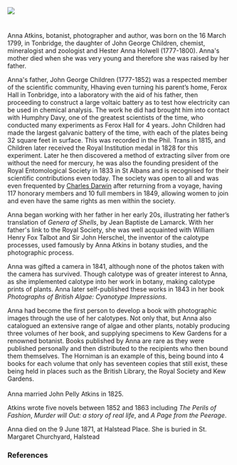 <a href="https://juncture-digital.org"><img src="https://juncture-digital.org/images/ve-button.png"></a>

<param ve-config title="Anna Atkins" author="Trinity Barber" layout="vtl" banner="/images/banners/19c.jpg>">

<param ve-entity eid="Q936183" aliases="Tonbridge">
<param ve-entity eid="Q99678204" aliases="Halstead Place">
<param ve-entity eid="Q6373" aliases="the British Museum">
<param ve-entity eid="Q2035885" aliases="Halstead">
<param ve-entity eid="Q26645227" aliases="Ferox Hall">

#

Anna Atkins, botanist, photographer and author, was born on the 16 March 1799, in Tonbridge, the daughter of John George Children, chemist, mineralogist and zoologist and Hester Anna Holwell (1777-1800). Anna's mother died when she was very young and therefore she was raised by her father.
<param ve-image url="https://upload.wikimedia.org/wikipedia/commons/4/48/Anna_Atkins_1861.jpg" label="Anna Atkins, 1861" attribution="Unknown author, Public domain, via Wikimedia Commons">
<param ve-map center="Q936183" zoom="10">
<param ve-map center="Q99678204" zoom="10">
<param ve-map center="Q6373" zoom="10">
<param ve-map center="Q59013249" zoom="10">

Anna's father, John George Children (1777-1852) was a respected member of the scientific community, Hhaving even turning his parent’s home, Ferox Hall in Tonbridge, into a laboratory with the aid of his father, then proceeding to construct a large voltaic battery as to test how electricity can be used in chemical analysis. The work he did had brought him into contact with Humphry Davy, one of the greatest scientists of the time, who conducted many experiments as Ferox Hall for 4 years. John Children had made the largest galvanic battery of the time, with each of the plates being 32 square feet in surface. This was recorded in the Phil. Trans in 1815, and Children later received the Royal Institution medal in 1828 for this experiment. Later he then discovered a method of extracting silver from ore without the need for mercury, he was also the founding president of the Royal Entomological Society in 1833 in St Albans and is recognised for their scientific contributions even today. The society was open to all and was even frequented by [Charles Darwin](/19c/darwin-biography) after returning from a voyage, having 117 honorary members and 10 full members in 1849, allowing women to join and even have the same rights as men within the society.
<param ve-image url="https://upload.wikimedia.org/wikipedia/commons/d/df/John_George_Children.jpg" label="John George Children" attribution="Benjamin Rawlinson Faulkner (1787-1849), Public domain, via Wikimedia Commons">
<param ve-map center="Q936183" zoom="10">
<param ve-map center="Q99678204" zoom="10">
<param ve-image url="https://upload.wikimedia.org/wikipedia/commons/e/e5/TransEntSocLond1850Plate10.jpg" label="TransEntSocLond1850Plate10" attribution="Hewitson 1850, Public domain, via Wikimedia Commons">
<param ve-map center="Q6226" zoom="10">
<param ve-map center="Q26645227" zoom="10">

Anna began working with her father in her early 20s, illustrating her father’s translation of _Genera of Shells_, by Jean Baptiste de Lamarck. With her father's link to the Royal Society, she was well acquainted with William Henry Fox Talbot and Sir John Herschel, the inventor of the calotype processes, used famously by Anna Atkins in botany studies, and the photographic process. 

Anna was gifted a camera in 1841, although none of the photos taken with the camera has survived. Though calotype was of greater interest to Anna, as she implemented calotype into her work in botany, making calotype prints of plants. Anna later self-published these works in 1843 in her book _Photographs of British Algae: Cyanotype Impressions_.
<param ve-image url="https://upload.wikimedia.org/wikipedia/commons/f/f0/Anna_Atkins_-_New_Zealand_-_Google_Art_Project.jpg" label="Anna Atkins" attribution="Anna Atkins, Public domain, via Wikimedia Commons">
<param ve-map center="Q6373" zoom="10">
<param ve-map center="Q59013249" zoom="10">

Anna had become the first person to develop a book with photographic images through the use of her calotypes. Not only that, but Anna also catalogued an extensive range of algae and other plants, notably producing three volumes of her book, and supplying specimens to Kew Gardens for a renowned botanist. Books published by Anna are rare as they were published personally and then distributed to the recipients who then bound them themselves. The Horniman is an example of this, being bound into 4 books for each volume that only has seventeen copies that still exist, these being held in places such as the British Library, the Royal Society and Kew Gardens.
<br><br>
Anna married John Pelly Atkins in 1825. 

Atkins wrote five novels between 1852 and 1863 including _The Perils of Fashion_, _Murder will Out: a story of real life_, and _A Page from the Peerage_.

Anna died on the 9 June 1871, at Halstead Place. She is buried in St. Margaret Churchyard, Halstead
<param ve-image url="https://upload.wikimedia.org/wikipedia/commons/1/17/St_Margaret%27s_Church%2C_Halstead.JPG" label="St Margaret's Church, Halstead" attribution="Jackarias, via Wikimedia Commons" license="CC BY-SA 4.0">
<param ve-map center="Q188617" zoom="10">
<param ve-map center="Q23308" zoom="10">
<param ve-map center="Q59013249" zoom="10">

### References

[^ref1]: [Photography pioneer: Anna Atkins' algae cyanotypes](https://www.europeana.eu/en/blog/photography-pioneer-anna-atkins-algae-cyanotypes)
[^ref2]: 'Anna Atkins' [Natural History Museum](https://www.nhm.ac.uk/discover/anna-atkins-cyanotypes-the-first-book-of-photographs.html#:~:text=Anna%20was%20born%20in%20Kent,worked%20at%20the%20British%20Museum.&text='She%20lost%20her%20mother%20very,her%20father%2C'%20Andrea%20says)
[^ref3]: 'Anna Atkins' [Britannica.com](https://www.britannica.com/biography/Anna-Atkins)
[^ref4]: [The Embryo Project Encyclopedia](https://embryo.asu.edu/pages/john-george-children-1777-1852)
[^ref5]: 'Celebrating WOmen in Science' [Honiman Museum](https://www.horniman.ac.uk/story/celebrating-women-in-science-anna-atkins/)

